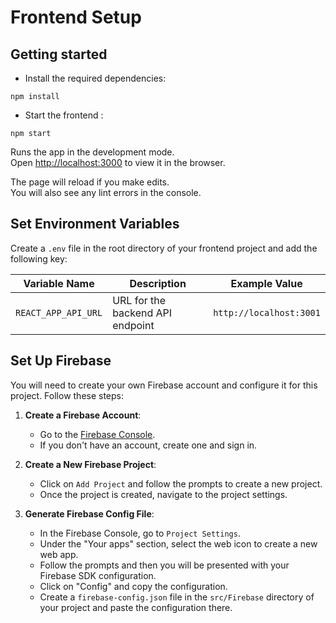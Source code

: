 # Frontend Setup

## Getting started
- Install the required dependencies:
```
npm install
```

- Start the frontend :
```
npm start
```

Runs the app in the development mode.\
Open [http://localhost:3000](http://localhost:3000) to view it in the browser.

The page will reload if you make edits.\
You will also see any lint errors in the console.
## Set Environment Variables

Create a `.env` file in the root directory of your frontend project and add the following key:

| Variable Name       | Description                       | Example Value                  |
|---------------------|-----------------------------------|--------------------------------|
| `REACT_APP_API_URL` | URL for the backend API endpoint  | `http://localhost:3001`     |

## Set Up Firebase

You will need to create your own Firebase account and configure it for this project. Follow these steps:

1. **Create a Firebase Account**:
    - Go to the [Firebase Console](https://console.firebase.google.com/).
    - If you don't have an account, create one and sign in.

2. **Create a New Firebase Project**:
    - Click on `Add Project` and follow the prompts to create a new project.
    - Once the project is created, navigate to the project settings.

3. **Generate Firebase Config File**:
    - In the Firebase Console, go to `Project Settings`.
    - Under the "Your apps" section, select the web icon to create a new web app.
    - Follow the prompts and then you will be presented with your Firebase SDK configuration.
    - Click on "Config" and copy the configuration.
    - Create a `firebase-config.json` file in the `src/Firebase` directory of your project and paste the configuration there.



